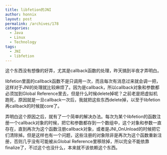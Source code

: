 ```yaml
---
title: libfetion的JNI
author: honnix
layout: post
permalink: /archives/178
categories:
  - Java
  - Linux
  - Technology
tags:
  - JNI
  - libfetion
---
```

这个东西没有想像的好弄，尤其是callback函数的处理，昨天搞到半夜才弄明白。

libfetion里面的callback函数不是只调用一次，而且每次有消息过来就会调一把，这样对于JNI的处理就比较麻烦了。因为是callback，所以callback对象和参数都必须加到Global Reference里去，但是什么时候delete掉呢？之前老是把虚拟机跑死，原因就是一旦callback一次后，我就把这些东西delete掉，以至于libfetion再callback的时候就core了。

弄明白这个原因之后，就有了一个简单的解决办法。每次为某个libfetion的函数注册一个callback对象的时候，把它和参数都存到一个数组中，这个对象和参数一直存在，直到再次为这个函数注册callback对象，或者是JNI_OnUnload的时候把它们清除掉。但是这样也有一个问题，这些注册的对象除非是再次为这个函数重新注册，否则几乎没有可能被从Global Reference里移除掉，所以完全不能依靠finalize了，不过这个也没什么，本来就不该依赖这个东西。
